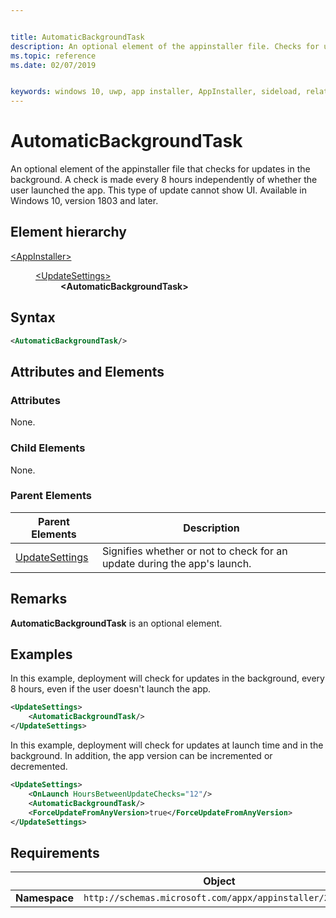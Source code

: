```yaml
---


title: AutomaticBackgroundTask
description: An optional element of the appinstaller file. Checks for updates in the background. 
ms.topic: reference
ms.date: 02/07/2019


keywords: windows 10, uwp, app installer, AppInstaller, sideload, related set, optional packages
---
```


# AutomaticBackgroundTask

An optional element of the appinstaller file that checks for updates in the background. A check is made every 8 hours independently of whether the user launched the app. This type of update cannot show UI. Available in Windows 10, version 1803 and later.

## Element hierarchy

<dl>
<dt><a href="element-appinstaller.md">&lt;AppInstaller&gt;</a></dt>
<dd>
    <dl>
        <dt><a href="element-update-settings.md">&lt;UpdateSettings&gt;</a></dt>
            <dd><b>&lt;AutomaticBackgroundTask&gt;</b></dd>
    </dl>
</dd>
</dl>

## Syntax
``` xml 
<AutomaticBackgroundTask/>
```

## Attributes and Elements

### Attributes

None.


### Child Elements

None.

### Parent Elements

| Parent Elements | Description |
|-----------------|-------------|
| [UpdateSettings](element-update-settings.md) | Signifies whether or not to check for an update during the app's launch. |

## Remarks
**AutomaticBackgroundTask** is an optional element. 

## Examples

In this example, deployment will check for updates in the background, every 8 hours, even if the user doesn't launch the app.

``` xml  
<UpdateSettings>
    <AutomaticBackgroundTask/>
</UpdateSettings>
```

In this example, deployment will check for updates at launch time and in the background. In addition, the app version can be incremented or decremented.

``` xml  
<UpdateSettings>
    <OnLaunch HoursBetweenUpdateChecks="12"/>
    <AutomaticBackgroundTask/>
    <ForceUpdateFromAnyVersion>true</ForceUpdateFromAnyVersion>
</UpdateSettings>
```


## Requirements

|               |       Object                                                      |
|---------------|-------------------------------------------------------------|
| **Namespace** | `http://schemas.microsoft.com/appx/appinstaller/2017/2` |

